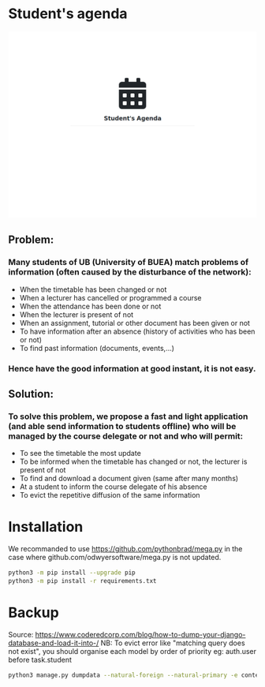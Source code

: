 # Student's agenda

![Image](https://github.com/pythonbrad/student_agenda/blob/master/snapshot.gif)

## Problem:
### Many students of UB (University of BUEA) match problems of information (often caused by the disturbance of the network):
- When the timetable has been changed or not
- When a lecturer has cancelled or programmed a course
- When the attendance has been done or not
- When the lecturer is present of not
- When an assignment, tutorial or other document has been given or not
- To have information after an absence (history of activities who has been or not)
- To find past information (documents, events,...)
### Hence have the good information at good instant, it is not easy.

## Solution:
### To solve this problem, we propose a fast and light application (and able send information to students offline) who will be managed by the course delegate or not and who will permit:
- To see the timetable the most update
- To be informed when the timetable has changed or not, the lecturer is present of not
- To find and download a document given (same after many months)
- At a student to inform the course delegate of his absence
- To evict the repetitive diffusion of the same information

# Installation
We recommanded to use https://github.com/pythonbrad/mega.py in the case where github.com/odwyersoftware/mega.py is not updated.
```sh
python3 -m pip install --upgrade pip
python3 -m pip install -r requirements.txt
```

# Backup
Source: https://www.coderedcorp.com/blog/how-to-dump-your-django-database-and-load-it-into-/
NB: To evict error like "matching query does not exist", you should organise each model by order of priority
	eg: auth.user before task.student
```sh
python3 manage.py dumpdata --natural-foreign --natural-primary -e contenttypes -e auth.Permission --indent 2 -o backup_$(date +%F).json
```
